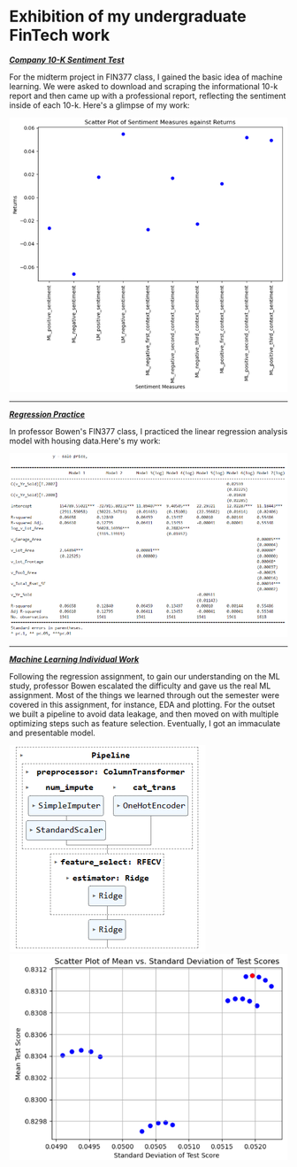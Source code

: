 <!-- Upload your own photo and change the path -->
<p style="text-align:center;">
  <!-- <img src="images/Pfp.jpg"> --> <!-- Commenting out the image line -->
</p>
<!-- Here are some links for better connection: -->
<br>
<!-- <a href="https://www.linkedin.com/in/yuan-wang2002/">LinkedIn</a> -->
<br>
<!-- <a href="pdf/Yuan Wang_CV.pdf">Resume</a> -->
<br>
<!-- <a href="https://github.com/Saintwy6">GitHub</a> -->
<br>
<!-- <a href="https://www.instagram.com/iamyuanwang4realnotscam/">Instagram</a> -->

# Exhibition of my undergraduate FinTech work

<!-- You can link to other websites, PDFs in this repo, and other pages in this repo -->

_**[Company 10-K Sentiment Test](pdf/report.pdf)**_

For the midterm project in FIN377 class, I gained the basic idea of machine learning. We were asked to download and scraping the informational 10-k report and then came up with a professional report, reflecting the sentiment inside of each 10-k. Here's a glimpse of my work:

<img src="images/972de6d2f61313c954ae23bd45b6daf.png"/>

---

_**[Regression Practice](pdf/regression.pdf)**_

In professor Bowen's FIN377 class, I practiced the linear regression analysis model with housing data.Here's my work:

<img src="images/8e3358e0e2ecd3733a13b222e4b92ab.png"/>

---

_**[Machine Learning Individual Work](pdf/ML.pdf)**_

Following the regression assignment, to gain our understanding on the ML study, professor Bowen escalated the difficulty and gave us the real ML assignment. Most of the things we learned through out the semester were covered in this assignment, for instance, EDA and plotting. For the outset we built a pipeline to avoid data leakage, and then moved on with multiple optimizing steps such as feature selection. Eventually, I got an immaculate and presentable model.

<img src="images/pipeline.png"/>

<img src="images/optimal model.png"/>
